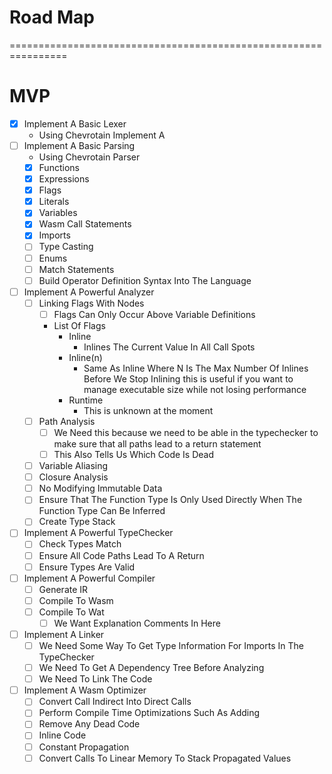 # Road Map
================================================================

# MVP
+ [x] Implement A Basic Lexer
  - Using Chevrotain Implement A 
+ [ ] Implement A Basic Parsing
  - Using Chevrotain Parser
  + [x] Functions
  + [x] Expressions
  + [x] Flags
  + [x] Literals
  + [x] Variables
  + [x] Wasm Call Statements
  + [x] Imports
  + [ ] Type Casting
  + [ ] Enums
  + [ ] Match Statements
  + [ ] Build Operator Definition Syntax Into The Language
+ [ ] Implement A Powerful Analyzer
  + [ ] Linking Flags With Nodes
    + [ ] Flags Can Only Occur Above Variable Definitions
    - List Of Flags
      - Inline
        - Inlines The Current Value In All Call Spots
      - Inline(n)
        - Same As Inline Where N Is The Max Number Of Inlines Before We Stop Inlining this is useful if you want to manage executable size while not losing performance
      - Runtime
        - This is unknown at the moment
  + [ ] Path Analysis
    + [ ] We Need this because we need to be able in the typechecker to make sure that all paths lead to a return statement
    + [ ] This Also Tells Us Which Code Is Dead
  + [ ] Variable Aliasing
  + [ ] Closure Analysis
  + [ ] No Modifying Immutable Data
  + [ ] Ensure That The Function Type Is Only Used Directly When The Function Type Can Be Inferred
  + [ ] Create Type Stack
+ [ ] Implement A Powerful TypeChecker
  + [ ] Check Types Match
  + [ ] Ensure All Code Paths Lead To A Return
  + [ ] Ensure Types Are Valid
+ [ ] Implement A Powerful Compiler
  + [ ] Generate IR
  + [ ] Compile To Wasm
  + [ ] Compile To Wat
    + [ ] We Want Explanation Comments In Here
+ [ ] Implement A Linker
  + [ ] We Need Some Way To Get Type Information For Imports In The TypeChecker
  + [ ] We Need To Get A Dependency Tree Before Analyzing
  + [ ] We Need To Link The Code
+ [ ] Implement A Wasm Optimizer
  + [ ] Convert Call Indirect Into Direct Calls
  + [ ] Perform Compile Time Optimizations Such As Adding
  + [ ] Remove Any Dead Code
  + [ ] Inline Code
  + [ ] Constant Propagation
  + [ ] Convert Calls To Linear Memory To Stack Propagated Values